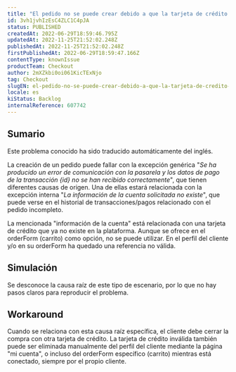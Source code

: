 ```yaml
---
title: "El pedido no se puede crear debido a que la tarjeta de crédito no es válida"
id: 3vh1jvhIzEsC4ZLC1C4pJA
status: PUBLISHED
createdAt: 2022-06-29T18:59:46.795Z
updatedAt: 2022-11-25T21:52:02.248Z
publishedAt: 2022-11-25T21:52:02.248Z
firstPublishedAt: 2022-06-29T18:59:47.166Z
contentType: knownIssue
productTeam: Checkout
author: 2mXZkbi0oi061KicTExNjo
tag: Checkout
slugEN: el-pedido-no-se-puede-crear-debido-a-que-la-tarjeta-de-credito-no-es-valida
locale: es
kiStatus: Backlog
internalReference: 607742
---
```


## Sumario

<div class="alert alert-info">
  <p>Este problema conocido ha sido traducido automáticamente del inglés.</p>
</div>


La creación de un pedido puede fallar con la excepción genérica "_Se ha producido un error de comunicación con la pasarela y los datos de pago de la transacción {id} no se han recibido correctamente_", que tienen diferentes causas de origen. Una de ellas estará relacionada con la excepción interna "_La información de la cuenta solicitada no existe_", que puede verse en el historial de transacciones/pagos relacionado con el pedido incompleto.

La mencionada "información de la cuenta" está relacionada con una tarjeta de crédito que ya no existe en la plataforma. Aunque se ofrece en el orderForm (carrito) como opción, no se puede utilizar. En el perfil del cliente y/o en su orderForm ha quedado una referencia no válida.



## Simulación


Se desconoce la causa raíz de este tipo de escenario, por lo que no hay pasos claros para reproducir el problema.



## Workaround


Cuando se relaciona con esta causa raíz específica, el cliente debe cerrar la compra con otra tarjeta de crédito. La tarjeta de crédito inválida también puede ser eliminada manualmente del perfil del cliente mediante la página "mi cuenta", o incluso del orderForm específico (carrito) mientras está conectado, siempre por el propio cliente.


